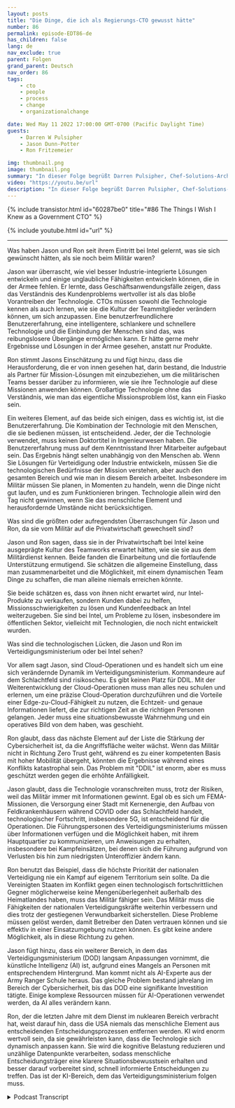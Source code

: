 ```yaml
---
layout: posts
title: "Die Dinge, die ich als Regierungs-CTO gewusst hätte"
number: 86
permalink: episode-EDT86-de
has_children: false
lang: de
nav_exclude: true
parent: Folgen
grand_parent: Deutsch
nav_order: 86
tags:
    - cto
    - people
    - process
    - change
    - organizationalchange

date: Wed May 11 2022 17:00:00 GMT-0700 (Pacific Daylight Time)
guests:
    - Darren W Pulsipher
    - Jason Dunn-Potter
    - Ron Fritzemeier

img: thumbnail.png
image: thumbnail.png
summary: "In dieser Folge begrüßt Darren Pulsipher, Chef-Solutions-Architekt im öffentlichen Sektor bei Intel, die speziellen Gäste Jason Dunn-Potter, ehemaliger Chief Warrant Officer der US Army, und Ron Fritzemeier, ehemaliger Rear Admiral der US Navy. Beide sind nun seit fünf Monaten als Solutions Architects und Missionsspezialisten im Team des Verteidigungsministeriums bei Intel tätig."
video: "https://youtu.be/url"
description: "In dieser Folge begrüßt Darren Pulsipher, Chef-Solutions-Architekt im öffentlichen Sektor bei Intel, die speziellen Gäste Jason Dunn-Potter, ehemaliger Chief Warrant Officer der US Army, und Ron Fritzemeier, ehemaliger Rear Admiral der US Navy. Beide sind nun seit fünf Monaten als Solutions Architects und Missionsspezialisten im Team des Verteidigungsministeriums bei Intel tätig."
---
```


<div>
{% include transistor.html id="60287be0" title="#86 The Things I Wish I Knew as a Government CTO" %}

{% include youtube.html id="url" %}
</div>

---

Was haben Jason und Ron seit ihrem Eintritt bei Intel gelernt, was sie sich gewünscht hätten, als sie noch beim Militär waren?

Jason war überrascht, wie viel besser Industrie-integrierte Lösungen entwickeln und einige unglaubliche Fähigkeiten entwickeln können, die in der Armee fehlen. Er lernte, dass Geschäftsanwendungsfälle zeigen, dass das Verständnis des Kundenproblems wertvoller ist als das bloße Vorantreiben der Technologie. CTOs müssen sowohl die Technologie kennen als auch lernen, wie sie die Kultur der Teammitglieder verändern können, um sich anzupassen. Eine benutzerfreundlichere Benutzererfahrung, eine intelligentere, schlankere und schnellere Technologie und die Einbindung der Menschen sind das, was reibungslosere Übergänge ermöglichen kann. Er hätte gerne mehr Ergebnisse und Lösungen in der Armee gesehen, anstatt nur Produkte.

Ron stimmt Jasons Einschätzung zu und fügt hinzu, dass die Herausforderung, die er von innen gesehen hat, darin bestand, die Industrie als Partner für Mission-Lösungen mit einzubeziehen, um die militärischen Teams besser darüber zu informieren, wie sie ihre Technologie auf diese Missionen anwenden können. Großartige Technologie ohne das Verständnis, wie man das eigentliche Missionsproblem löst, kann ein Fiasko sein.

Ein weiteres Element, auf das beide sich einigen, dass es wichtig ist, ist die Benutzererfahrung. Die Kombination der Technologie mit den Menschen, die sie bedienen müssen, ist entscheidend. Jeder, der die Technologie verwendet, muss keinen Doktortitel in Ingenieurwesen haben. Die Benutzererfahrung muss auf dem Kenntnisstand Ihrer Mitarbeiter aufgebaut sein. Das Ergebnis hängt selten unabhängig von den Menschen ab. Wenn Sie Lösungen für Verteidigung oder Industrie entwickeln, müssen Sie die technologischen Bedürfnisse der Mission verstehen, aber auch den gesamten Bereich und wie man in diesem Bereich arbeitet. Insbesondere im Militär müssen Sie planen, in Momenten zu handeln, wenn die Dinge nicht gut laufen, und es zum Funktionieren bringen. Technologie allein wird den Tag nicht gewinnen, wenn Sie das menschliche Element und herausfordernde Umstände nicht berücksichtigen.

Was sind die größten oder aufregendsten Überraschungen für Jason und Ron, da sie vom Militär auf die Privatwirtschaft gewechselt sind?

Jason und Ron sagen, dass sie in der Privatwirtschaft bei Intel keine ausgeprägte Kultur des Teamworks erwartet hätten, wie sie sie aus dem Militärdienst kennen. Beide fanden die Einarbeitung und die fortlaufende Unterstützung ermutigend. Sie schätzen die allgemeine Einstellung, dass man zusammenarbeitet und die Möglichkeit, mit einem dynamischen Team Dinge zu schaffen, die man alleine niemals erreichen könnte.

Sie beide schätzen es, dass von ihnen nicht erwartet wird, nur Intel-Produkte zu verkaufen, sondern Kunden dabei zu helfen, Missionsschwierigkeiten zu lösen und Kundenfeedback an Intel weiterzugeben. Sie sind bei Intel, um Probleme zu lösen, insbesondere im öffentlichen Sektor, vielleicht mit Technologien, die noch nicht entwickelt wurden.

Was sind die technologischen Lücken, die Jason und Ron im Verteidigungsministerium oder bei Intel sehen?

Vor allem sagt Jason, sind Cloud-Operationen und es handelt sich um eine sich verändernde Dynamik im Verteidigungsministerium. Kommandeure auf dem Schlachtfeld sind risikoscheu. Es gibt keinen Platz für DDIL. Mit der Weiterentwicklung der Cloud-Operationen muss man alles neu schulen und erlernen, um eine präzise Cloud-Operation durchzuführen und die Vorteile einer Edge-zu-Cloud-Fähigkeit zu nutzen, die Echtzeit- und genaue Informationen liefert, die zur richtigen Zeit an die richtigen Personen gelangen. Jeder muss eine situationsbewusste Wahrnehmung und ein operatives Bild von dem haben, was geschieht.

Ron glaubt, dass das nächste Element auf der Liste die Stärkung der Cybersicherheit ist, da die Angriffsfläche weiter wächst. Wenn das Militär nicht in Richtung Zero Trust geht, während es zu einer kompetenten Basis mit hoher Mobilität übergeht, könnten die Ergebnisse während eines Konflikts katastrophal sein. Das Problem mit "DDIL" ist enorm, aber es muss geschützt werden gegen die erhöhte Anfälligkeit.

Jason glaubt, dass die Technologie voranschreiten muss, trotz der Risiken, weil das Militär immer mit Informationen gewinnt. Egal ob es sich um FEMA-Missionen, die Versorgung einer Stadt mit Kernenergie, den Aufbau von Feldkrankenhäusern während COVID oder das Schlachtfeld handelt, technologischer Fortschritt, insbesondere 5G, ist entscheidend für die Operationen. Die Führungspersonen des Verteidigungsministeriums müssen über Informationen verfügen und die Möglichkeit haben, mit ihrem Hauptquartier zu kommunizieren, um Anweisungen zu erhalten, insbesondere bei Kampfeinsätzen, bei denen sich die Führung aufgrund von Verlusten bis hin zum niedrigsten Unteroffizier ändern kann.

Ron benutzt das Beispiel, dass die höchste Priorität der nationalen Verteidigung nie ein Kampf auf eigenem Territorium sein sollte. Da die Vereinigten Staaten im Konflikt gegen einen technologisch fortschrittlichen Gegner möglicherweise keine Mengenüberlegenheit außerhalb des Heimatlandes haben, muss das Militär fähiger sein. Das Militär muss die Fähigkeiten der nationalen Verteidigungskräfte weiterhin verbessern und dies trotz der gestiegenen Verwundbarkeit sicherstellen. Diese Probleme müssen gelöst werden, damit Betreiber den Daten vertrauen können und sie effektiv in einer Einsatzumgebung nutzen können. Es gibt keine andere Möglichkeit, als in diese Richtung zu gehen.

Jason fügt hinzu, dass ein weiterer Bereich, in dem das Verteidigungsministerium (DOD) langsam Anpassungen vornimmt, die künstliche Intelligenz (AI) ist, aufgrund eines Mangels an Personen mit entsprechendem Hintergrund. Man kommt nicht als AI-Experte aus der Army Ranger Schule heraus. Das gleiche Problem bestand jahrelang im Bereich der Cybersicherheit, bis das DOD eine signifikante Investition tätigte. Einige komplexe Ressourcen müssen für AI-Operationen verwendet werden, da AI alles verändern kann.

Ron, der die letzten Jahre mit dem Dienst im nuklearen Bereich verbracht hat, weist darauf hin, dass die USA niemals das menschliche Element aus entscheidenden Entscheidungsprozessen entfernen werden. KI wird enorm wertvoll sein, da sie gewährleisten kann, dass die Technologie sich dynamisch anpassen kann. Sie wird die kognitive Belastung reduzieren und unzählige Datenpunkte verarbeiten, sodass menschliche Entscheidungsträger eine klarere Situationsbewusstsein erhalten und besser darauf vorbereitet sind, schnell informierte Entscheidungen zu treffen. Das ist der KI-Bereich, dem das Verteidigungsministerium folgen muss.



<details>
<summary> Podcast Transcript </summary>

<p></p>

</details>
